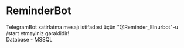 # ReminderBot
TelegramBot xatirlatma  mesajı istifadəsi üçün "@Reminder_Elnurbot"-u /start etməyiniz gərəklidir!                                                                                                        
Database - MSSQL
